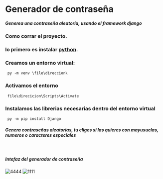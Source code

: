 # Generador de contraseña 

<h5> Generea una contraseña aleatoria, usando el framework django  </h5>

### Como corrar el proyecto. 
### lo primero es instalar [python](https://www.python.org/downloads/).
### Creamos un entorno virtual:
<code> py -m venv \file\direccion\  </code>
### Activamos el entorno
<code> file\direcicion\Scripts\Activate</code>

### Instalamos las librerias necesarias dentro del entorno virtual
<code> py -m pip install Django </code>

<h5>Genera contraseñas aleatorias, tu eliges si las quieres con mayusuclas, numeros o caracteres especiales</h5>
<br>
<h5>Intefaz del generador de contraseña</h5>

![4444](https://user-images.githubusercontent.com/81868044/202746633-e067eaff-ff97-40fa-8da4-44d4a0cba7d3.png)
![1111](https://user-images.githubusercontent.com/81868044/202742289-2af7b29f-0601-4bee-9517-1e5402b64c86.png)
